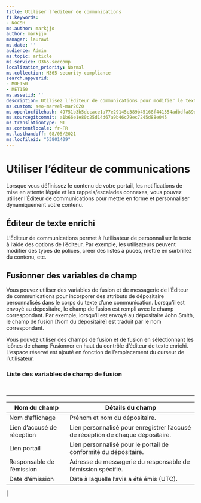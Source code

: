 ```yaml
---
title: Utiliser l’éditeur de communications
f1.keywords:
- NOCSH
ms.author: markjjo
author: markjjo
manager: laurawi
ms.date: ''
audience: Admin
ms.topic: article
ms.service: O365-seccomp
localization_priority: Normal
ms.collection: M365-security-compliance
search.appverid:
- MOE150
- MET150
ms.assetid: ''
description: Utilisez l’Éditeur de communications pour modifier le texte et fusionner des variables de champ lors de la mise en forme de votre contenu.
ms.custom: seo-marvel-mar2020
ms.openlocfilehash: 49751b3b5dccace1a77e29145e389b45168f441554adbdfa89d0aeb02219a48f
ms.sourcegitcommit: a1b66e1e80c25d14d67a9b46c79ec7245d88e045
ms.translationtype: MT
ms.contentlocale: fr-FR
ms.lasthandoff: 08/05/2021
ms.locfileid: "53801409"
---
```

# <a name="use-the-communications-editor"></a>Utiliser l’éditeur de communications

Lorsque vous définissez le contenu de votre portail, les notifications de mise en attente légale et les rappels/escalades connexes, vous pouvez utiliser l’Éditeur de communications pour mettre en forme et personnaliser dynamiquement votre contenu.

## <a name="rich-text-editor"></a>Éditeur de texte enrichi

L’Éditeur de communications permet à l’utilisateur de personnaliser le texte à l’aide des options de l’éditeur. Par exemple, les utilisateurs peuvent modifier des types de polices, créer des listes à puces, mettre en surbrillez du contenu, etc.

## <a name="merge-field-variables"></a>Fusionner des variables de champ

Vous pouvez utiliser des variables de fusion et de messagerie de l’Éditeur de communications pour incorporer des attributs de dépositaire personnalisés dans le corps du texte d’une communication. Lorsqu’il est envoyé au dépositaire, le champ de fusion est rempli avec le champ correspondant. Par exemple, lorsqu’il est envoyé au dépositaire John Smith, le champ de fusion [Nom du dépositaire] est traduit par le nom correspondant.

Vous pouvez utiliser des champs  de fusion et de fusion en sélectionnant les icônes de champ Fusionner en haut du contrôle d’éditeur de texte enrichi. L’espace réservé est ajouté en fonction de l’emplacement du curseur de l’utilisateur.

### <a name="list-of-merge-field-variables"></a>Liste des variables de champ de fusion

<br>

****

|Nom du champ|Détails du champ|
|---|---|
|Nom d’affichage|Prénom et nom du dépositaire.|
|Lien d’accusé de réception|Lien personnalisé pour enregistrer l’accusé de réception de chaque dépositaire.|
|Lien portail|Lien personnalisé pour le portail de conformité du dépositaire.|
|Responsable de l’émission|Adresse de messagerie du responsable de l’émission spécifié.|
|Date d’émission|Date à laquelle l’avis a été émis (UTC).|
|

